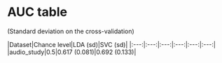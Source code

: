 # AUC table

(Standard deviation on the cross-validation)

|Dataset|Chance level|LDA (sd)|SVC (sd)|
|:---:|:---:|:---:|:---:|:---:|:---:|
|audio_study|0.5|0.617 (0.081)|0.692 (0.133)|
